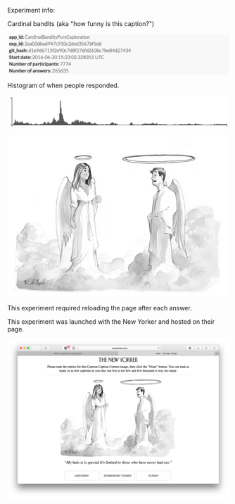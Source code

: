 Experiment info:

Cardinal bandits (aka "how funny is this caption?")

![](info.png)

Histogram of when people responded.

![](histogram.png)

![](526.jpg)

This experiment required reloading the page after each answer.

This experiment was launched with the New Yorker and hosted on their page.

![](example_query.png)
